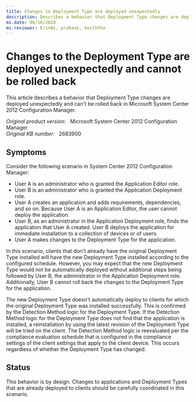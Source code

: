 ```yaml
---
title: Changes to Deployment Type are deployed unexpectedly
description: Describes a behavior that Deployment Type changes are deployed unexpectedly and can't be rolled back.
ms.date: 06/16/2020
ms.reviewer: ErinWi, prakask, keiththo
---
```

# Changes to the Deployment Type are deployed unexpectedly and cannot be rolled back

This article describes a behavior that Deployment Type changes are deployed unexpectedly and can't be rolled back in Microsoft System Center 2012 Configuration Manager.

_Original product version:_ &nbsp; Microsoft System Center 2012 Configuration Manager  
_Original KB number:_ &nbsp; 2683900

## Symptoms

Consider the following scenario in System Center 2012 Configuration Manager:

- User A is an administrator who is granted the Application Editor role.
- User B is an administrator who is granted the Application Deployment role.
- User A creates an application and adds requirements, dependencies, and so on. Because User A is an Application Editor, the user cannot deploy the application.
- User B, as an administrator in the Application Deployment role, finds the application that User A created. User B deploys the application for immediate installation to a collection of devices or of users.
- User A makes changes to the Deployment Type for the application.

In this scenario, clients that don't already have the original Deployment Type installed will have the new Deployment Type installed according to the configured schedule. However, you may expect that the new Deployment Type would not be automatically deployed without additional steps being followed by User B, the administrator in the Application Deployment role. Additionally, User B cannot roll back the changes to the Deployment Type for the application.

The new Deployment Type doesn't automatically deploy to clients for which the original Deployment Type was installed successfully. This is confirmed by the Detection Method logic for the Deployment Type. If the Detection Method logic for the Deployment Type does not find that the application is installed, a reinstallation by using the latest revision of the Deployment Type will be tried on the client. The Detection Method logic is reevaluated per the compliance evaluation schedule that is configured in the compliance settings of the client settings that apply to the client device. This occurs regardless of whether the Deployment Type has changed.

## Status

This behavior is by design. Changes to applications and Deployment Types that are already deployed to clients should be carefully coordinated in this scenario.

